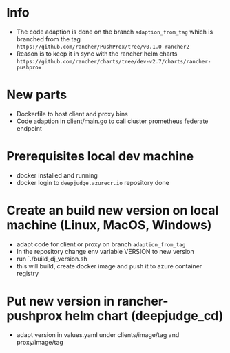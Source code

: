 # Info
- The code adaption is done on the branch `adaption_from_tag` which is branched from the tag `https://github.com/rancher/PushProx/tree/v0.1.0-rancher2`
- Reason is to keep it in sync with the rancher helm charts `https://github.com/rancher/charts/tree/dev-v2.7/charts/rancher-pushprox`

# New parts
- Dockerfile to host client and proxy bins
- Code adaption in client/main.go to call cluster prometheus federate endpoint

# Prerequisites local dev machine
- docker installed and running
- docker login to `deepjudge.azurecr.io` repository done

# Create an build new version on local machine (Linux, MacOS, Windows)
- adapt code for client or proxy on branch `adaption_from_tag`
- In the repository change env variable VERSION to new version
- run `./build_dj_version.sh
- this will build, create docker image and push it to azure container registry

# Put new version in rancher-pushprox helm chart (deepjudge_cd)
- adapt version in values.yaml under clients/image/tag and proxy/image/tag
